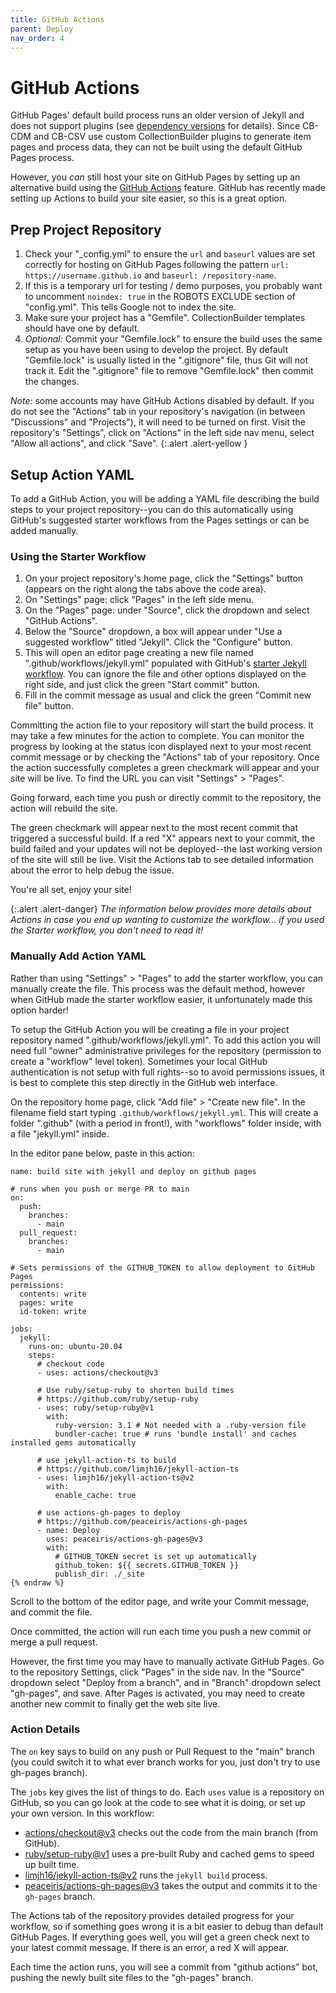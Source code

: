 ```yaml
---
title: GitHub Actions
parent: Deploy
nav_order: 4
---
```


# GitHub Actions

GitHub Pages' default build process runs an older version of Jekyll and does not support plugins (see [dependency versions](https://pages.github.com/versions/) for details).
Since CB-CDM and CB-CSV use custom CollectionBuilder plugins to generate item pages and process data, they can not be built using the default GitHub Pages process. 

However, you *can* still host your site on GitHub Pages by setting up an alternative build using the [GitHub Actions](https://docs.github.com/en/actions) feature.
GitHub has recently made setting up Actions to build your site easier, so this is a great option.

## Prep Project Repository

1. Check your "_config.yml" to ensure the `url` and `baseurl` values are set correctly for hosting on GitHub Pages following the pattern `url: https://username.github.io` and `baseurl: /repository-name`.
2. If this is a temporary url for testing / demo purposes, you probably want to uncomment `noindex: true` in the ROBOTS EXCLUDE section of "config.yml". This tells Google not to index the site.
3. Make sure your project has a "Gemfile". CollectionBuilder templates should have one by default.
4. *Optional:* Commit your "Gemfile.lock" to ensure the build uses the same setup as you have been using to develop the project. By default "Gemfile.lock" is usually listed in the ".gitignore" file, thus Git will not track it. Edit the ".gitignore" file to remove "Gemfile.lock" then commit the changes.

*Note:* some accounts may have GitHub Actions disabled by default. 
If you do not see the "Actions" tab in your repository's navigation (in between "Discussions" and "Projects"), it will need to be turned on first.
Visit the repository's "Settings", click on "Actions" in the left side nav menu, select "Allow all actions", and click "Save".
{:.alert .alert-yellow }

## Setup Action YAML

To add a GitHub Action, you will be adding a YAML file describing the build steps to your project repository--you can do this automatically using GitHub's suggested starter workflows from the Pages settings or can be added manually.

### Using the Starter Workflow

1. On your project repository's home page, click the "Settings" button (appears on the right along the tabs above the code area).
2. On "Settings" page: click "Pages" in the left side menu.
3. On the "Pages" page: under "Source", click the dropdown and select "GitHub Actions".
4. Below the "Source" dropdown, a box will appear under "Use a suggested workflow" titled "Jekyll". Click the "Configure" button.
5. This will open an editor page creating a new file named ".github/workflows/jekyll.yml" populated with GitHub's [starter Jekyll workflow](https://github.com/actions/starter-workflows/blob/main/pages/jekyll.yml). You can ignore the file and other options displayed on the right side, and just click the green "Start commit" button. 
6. Fill in the commit message as usual and click the green "Commit new file" button. 

Committing the action file to your repository will start the build process.
It may take a few minutes for the action to complete.
You can monitor the progress by looking at the status icon displayed next to your most recent commit message or by checking the "Actions" tab of your repository.
Once the action successfully completes a green checkmark will appear and your site will be live. 
To find the URL you can visit "Settings" > "Pages".

Going forward, each time you push or directly commit to the repository, the action will rebuild the site. 

The green checkmark will appear next to the most recent commit that triggered a successful build.
If a red "X" appears next to your commit, the build failed and your updates will not be deployed--the last working version of the site will still be live.
Visit the Actions tab to see detailed information about the error to help debug the issue.

You're all set, enjoy your site! 

{:.alert .alert-danger}
*The information below provides more details about Actions in case you end up wanting to customize the workflow... if you used the Starter workflow, you don't need to read it!*

### Manually Add Action YAML

Rather than using "Settings" > "Pages" to add the starter workflow, you can manually create the file. 
This process was the default method, however when GitHub made the starter workflow easier, it unfortunately made this option harder!

To setup the GitHub Action you will be creating a file in your project repository named ".github/workflows/jekyll.yml".
To add this action you will need full "owner" administrative privileges for the repository (permission to create a "workflow" level token).
Sometimes your local GitHub authentication is not setup with full rights--so to avoid permissions issues, it is best to complete this step directly in the GitHub web interface.

On the repository home page, click "Add file" > "Create new file".
In the filename field start typing `.github/workflows/jekyll.yml`.
This will create a folder ".github" (with a period in front!), with "workflows" folder inside, with a file "jekyll.yml" inside.

In the editor pane below, paste in this action:

```{% raw %}
name: build site with jekyll and deploy on github pages

# runs when you push or merge PR to main
on:
  push: 
    branches: 
      - main
  pull_request:
    branches: 
      - main

# Sets permissions of the GITHUB_TOKEN to allow deployment to GitHub Pages
permissions:
  contents: write
  pages: write
  id-token: write

jobs:
  jekyll:
    runs-on: ubuntu-20.04 
    steps:
      # checkout code
      - uses: actions/checkout@v3

      # Use ruby/setup-ruby to shorten build times
      # https://github.com/ruby/setup-ruby
      - uses: ruby/setup-ruby@v1
        with:
          ruby-version: 3.1 # Not needed with a .ruby-version file
          bundler-cache: true # runs 'bundle install' and caches installed gems automatically

      # use jekyll-action-ts to build
      # https://github.com/limjh16/jekyll-action-ts
      - uses: limjh16/jekyll-action-ts@v2
        with:
          enable_cache: true

      # use actions-gh-pages to deploy
      # https://github.com/peaceiris/actions-gh-pages
      - name: Deploy
        uses: peaceiris/actions-gh-pages@v3
        with:
          # GITHUB_TOKEN secret is set up automatically
          github_token: ${{ secrets.GITHUB_TOKEN }}
          publish_dir: ./_site
{% endraw %}
```

Scroll to the bottom of the editor page, and write your Commit message, and commit the file. 

Once committed, the action will run each time you push a new commit or merge a pull request.

However, the first time you may have to manually activate GitHub Pages.
Go to the repository Settings, click "Pages" in the side nav.
In the "Source" dropdown select "Deploy from a branch", and in "Branch" dropdown select "gh-pages", and save.
After Pages is activated, you may need to create another new commit to finally get the web site live.

### Action Details 

The `on` key says to build on any push or Pull Request to the "main" branch (you could switch it to what ever branch works for you, just don't try to use gh-pages branch).

The `jobs` key gives the list of things to do.
Each `uses` value is a repository on GitHub, so you can go look at the code to see what it is doing, or set up your own version. 
In this workflow: 

- [actions/checkout@v3](https://github.com/actions/checkout) checks out the code from the main branch (from GitHub).
- [ruby/setup-ruby@v1](https://github.com/ruby/setup-ruby) uses a pre-built Ruby and cached gems to speed up built time.
- [limjh16/jekyll-action-ts@v2](https://github.com/limjh16/jekyll-action-ts) runs the `jekyll build` process.
- [peaceiris/actions-gh-pages@v3](https://github.com/peaceiris/actions-gh-pages) takes the output and commits it to the `gh-pages` branch. 

The Actions tab of the repository provides detailed progress for your workflow, so if something goes wrong it is a bit easier to debug than default GitHub Pages.
If everything goes well, you will get a green check next to your latest commit message. 
If there is an error, a red X will appear.

Each time the action runs, you will see a commit from "github actions" bot, pushing the newly built site files to the "gh-pages" branch.

